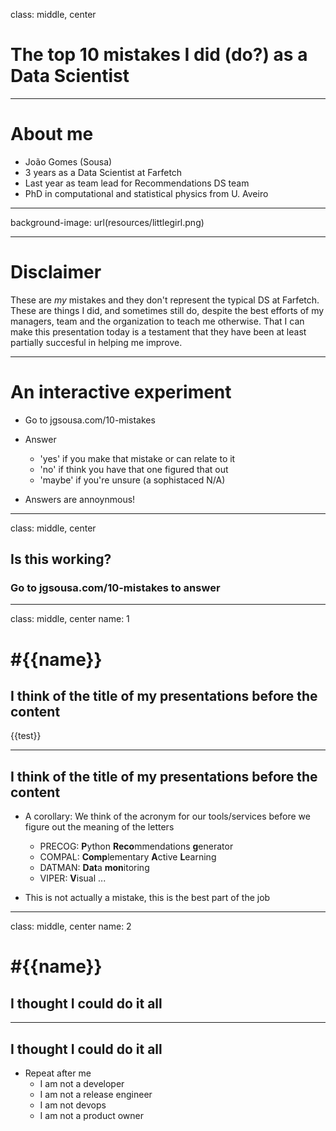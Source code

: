 class: middle, center

# The top 10 mistakes I did (do?) as a Data Scientist

---

# About me

* João Gomes (Sousa)
* 3 years as a Data Scientist at Farfetch
* Last year as team lead for Recommendations DS team
* PhD in computational and statistical physics from U. Aveiro

---

background-image: url(resources/littlegirl.png)

---

# Disclaimer

These are *my* mistakes and they don't represent the typical DS at Farfetch. These are things I did, and sometimes still do, despite the best efforts of my managers, team and the organization to teach me otherwise. That I can make this presentation today is a testament that they have been at least partially succesful in helping me improve.

---

# An interactive experiment

* Go to jgsousa.com/10-mistakes
* Answer
	* 'yes' if you make that mistake or can relate to it
	* 'no' if think you have that one figured that out
	* 'maybe' if you're unsure (a sophistaced N/A)

* Answers are annoynmous!

<!-- TODO: Insert quote about data here-->

---

class: middle, center
## Is this working?
### Go to jgsousa.com/10-mistakes to answer

---

class: middle, center
name: 1

# #{{name}}
## I think of the title of my presentations before the content

<div>{{test}}</div>

---

## I think of the title of my presentations before the content

* A corollary: We think of the acronym for our tools/services before we figure out the meaning of the letters
	* PRECOG: **P**ython **Reco**mmendations **g**enerator
	* COMPAL: **Comp**lementary **A**ctive **L**earning
	* DATMAN: **Dat**a **mon**itoring
	* VIPER: **V**isual ...

* This is not actually a mistake, this is the best part of the job

---

class: middle, center
name: 2

# #{{name}}
## I thought I could do it all

---

## I thought I could do it all

* Repeat after me
	* I am not a developer
	* I am not a release engineer
	* I am not devops
	* I am not a product owner


